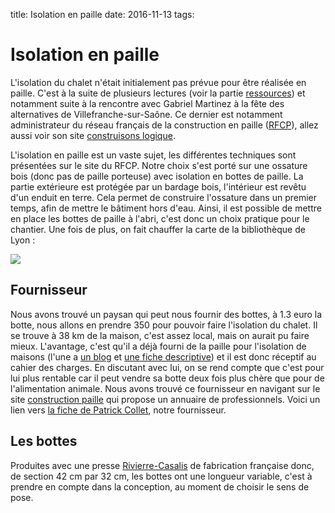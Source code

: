 title: Isolation en paille
date: 2016-11-13
tags: 

# Isolation en paille

L'isolation du chalet n'était initialement pas prévue pour être réalisée en paille. C'est à la suite de plusieurs lectures (voir la partie [ressources]({filename}/quotidien/ressources.md)) et notamment suite à la rencontre avec Gabriel Martinez à la fête des alternatives de Villefranche-sur-Saône. Ce dernier est notamment administrateur du réseau français de la construction en paille ([RFCP](http://rfcp.fr/)), allez aussi voir son site [construisons logique](http://construisonslogique.fr/).

L'isolation en paille est un vaste sujet, les différentes techniques sont présentées sur le site du RFCP. Notre choix s'est porté sur une ossature bois (donc pas de paille porteuse) avec isolation en bottes de paille. La partie extérieure est protégée par un bardage bois, l'intérieur est revêtu d'un enduit en terre. Cela permet de construire l'ossature dans un premier temps, afin de mettre le bâtiment hors d'eau. Ainsi, il est possible de mettre en place les bottes de paille à l'abri, c'est donc un choix pratique pour le chantier. Une fois de plus, on fait chauffer la carte de la bibliothèque de Lyon :

<img src="images/livres_paille.jpg"/>

## Fournisseur

Nous avons trouvé un paysan qui peut nous fournir des bottes, à 1.3&nbsp;euro la botte, nous allons en prendre 350 pour pouvoir faire l'isolation du chalet. Il se trouve à 38&nbsp;km de la maison, c'est assez local, mais on aurait pu faire mieux. L'avantage, c'est qu'il a déjà fourni de la paille pour l'isolation de maisons (l'une a [un blog](http://paillelentigny.blogspot.fr/) et [une fiche descriptive](http://rhonealpes.constructionpaille.fr/panorama/construction/265/)) et il est donc réceptif au cahier des charges. En discutant avec lui, on se rend compte que c'est pour lui plus rentable car il peut vendre sa botte deux fois plus chère que pour de l'alimentation animale.
Nous avons trouvé ce fournisseur en navigant sur le site [construction paille](http://rhonealpes.constructionpaille.fr/) qui propose un annuaire de professionnels. Voici un lien vers [la fiche de Patrick Collet](http://rhonealpes.constructionpaille.fr/annuaire/professionnel/248/), notre fournisseur.

## Les bottes

Produites avec une presse [Rivierre-Casalis](https://fr.wikipedia.org/wiki/Rivierre-Casalis) de fabrication française donc, de section 42&nbsp;cm par 32&nbsp;cm, les bottes ont une longueur variable, c'est à prendre en compte dans la conception, au moment de choisir le sens de pose.
